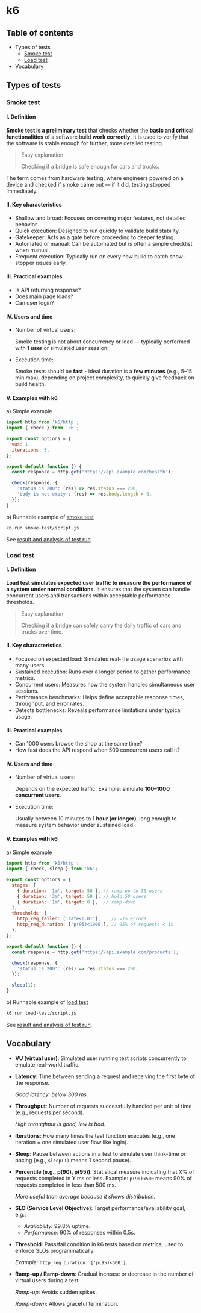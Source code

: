 # k6

## Table of contents

- Types of tests
    - [Smoke test](#smoke-test)
    - [Load test](#load-test)
- [Vocabulary](#Vocabulary)

## Types of tests

### Smoke test

#### I. Definition

**Smoke test is a preliminary test** that checks whether the **basic and critical functionalities** of a software build **work correctly**. It is used to verify that the software is stable enough for further, more detailed testing.

> Easy explanation 
>
> Checking if a bridge is safe enough for cars and trucks.

The term comes from hardware testing, where engineers powered on a device and checked if smoke came out — if it did, testing stopped immediately.

#### II. Key characteristics

- Shallow and broad: Focuses on covering major features, not detailed behavior.
- Quick execution: Designed to run quickly to validate build stability.
- Gatekeeper: Acts as a gate before proceeding to deeper testing.
- Automated or manual: Can be automated but is often a simple checklist when manual.
- Frequent execution: Typically run on every new build to catch show-stopper issues early.

#### III. Practical examples

- Is API returning response?
- Does main page loads?
- Can user login?

#### IV. Users and time

- Number of virtual users:
  
  Smoke testing is not about concurrency or load — typically performed with **1 user** or simulated user session.

- Execution time:

  Smoke tests should be **fast** - ideal duration is a **few minutes** (e.g., 5–15 min max), depending on project complexity, to quickly give feedback on build health.

#### V. Examples with k6

a) Simple example

```js
import http from 'k6/http';
import { check } from 'k6';

export const options = {
  vus: 1,
  iterations: 5,
};

export default function () {
  const response = http.get('https://api.example.com/health');

  check(response, {
    'status is 200': (res) => res.status === 200,
    'body is not empty': (res) => res.body.length > 0,
  });
}
```

b) Runnable example of [smoke test](smoke-test/script.js)

```bash
k6 run smoke-test/script.js
```

See [result and analysis of test run](smoke-test/analysis.md).

### Load test

#### I. Definition

**Load test simulates expected user traffic to measure the performance of a system under normal conditions**. It ensures that the system can handle concurrent users and transactions within acceptable performance thresholds.

> Easy explanation 
>
> Checking if a bridge can safely carry the daily traffic of cars and trucks over time.

#### II. Key characteristics

- Focused on expected load: Simulates real-life usage scenarios with many users.
- Sustained execution: Runs over a longer period to gather performance metrics.
- Concurrent users: Measures how the system handles simultaneous user sessions.
- Performance benchmarks: Helps define acceptable response times, throughput, and error rates.
- Detects bottlenecks: Reveals performance limitations under typical usage.

#### III. Practical examples

- Can 1000 users browse the shop at the same time?
- How fast does the API respond when 500 concurrent users call it?

#### IV. Users and time

- Number of virtual users:
  
  Depends on the expected traffic. Example: simulate **100–1000 concurrent users**.

- Execution time:

  Usually between 10 minutes to **1 hour (or longer)**, long enough to measure system behavior under sustained load.

#### V. Examples with k6

a) Simple example

```js
import http from 'k6/http';
import { check, sleep } from 'k6';

export const options = {
  stages: [
    { duration: '1m', target: 50 }, // ramp-up to 50 users
    { duration: '3m', target: 50 }, // hold 50 users
    { duration: '1m', target: 0 },  // ramp-down
  ],
  thresholds: {
    http_req_failed: ['rate<0.01'],    // <1% errors
    http_req_duration: ['p(95)<1000'], // 95% of requests < 1s
  },
};

export default function () {
  const response = http.get('https://api.example.com/products');

  check(response, {
    'status is 200': (res) => res.status === 200,
  });

  sleep(1);
}
```

b) Runnable example of [load test](load-test/script.js)

```bash
k6 run load-test/script.js
```

See [result and analysis of test run](load-test/analysis.md).

## Vocabulary

- **VU (virtual user)**: Simulated user running test scripts concurrently to emulate real-world traffic.
- **Latency**: Time between sending a request and receiving the first byte of the response.
  
  _Good latency: below 300 ms._

- **Throughput**: Number of requests successfully handled per unit of time (e.g., requests per second).

  _High throughput is good, low is bad._
- **Iterations**: How many times the test function executes (e.g., one iteration = one simulated user flow like login).
- **Sleep**: Pause between actions in a test to simulate user think-time or pacing (e.g., `sleep(1)` means 1 second pause).

- **Percentile (e.g., p(90), p(95))**: Statistical measure indicating that X% of requests completed in Y ms or less.
Example: `p(90)<500` means 90% of requests completed in less than 500 ms.

  _More useful than average because it shows distribution._

- **SLO (Service Level Objective)**: Target performance/availability goal, e.g.:
    - _Availability:_ 99.8% uptime.
    - _Performance:_ 90% of responses within 0.5s.
- **Threshold**: Pass/fail condition in k6 tests based on metrics, used to enforce SLOs programmatically.

  _Example:_ `http_req_duration: ['p(95)<500']`.
- **Ramp-up / Ramp-down**: Gradual increase or decrease in the number of virtual users during a test.

  _Ramp-up_: Avoids sudden spikes.
  
  _Ramp-down_: Allows graceful termination.


<!--
- performance tests
    significant number of users
- stress tests
- spike tests
-->